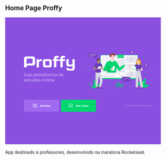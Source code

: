 ## Home Page Proffy

![Proffy](https://github.com/natoliveira/Proffy/blob/master/Proffy.png)






App destinado à professores, desenvolvido na maratona Rocketseat.
